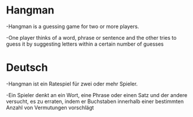 # Hangman

-Hangman is a guessing game for two or more players. 

-One player thinks of a word, phrase or sentence and the other tries to guess it by suggesting letters within a certain number of guesses

# Deutsch 
-Hangman ist ein Ratespiel für zwei oder mehr Spieler.

-Ein Spieler denkt an ein Wort, eine Phrase oder einen Satz und der andere versucht, es zu erraten, indem er Buchstaben innerhalb einer bestimmten Anzahl von Vermutungen vorschlägt
